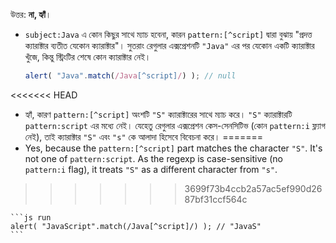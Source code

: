 উত্তর: **না, হ্যাঁ**।

- `subject:Java` এ কোন কিছুর সাথে ম্যাচ হবেনা, কারন `pattern:[^script]` দ্বারা বুঝায় "প্রদত্ত ক্যারাক্টার ব্যতীত যেকোন ক্যারাক্টার"। সুতরাং রেগুলার এক্সপ্রেশনটি `"Java"` এর পর যেকোন একটি ক্যারাক্টার খুঁজে, কিন্তু স্ট্রিংটির শেষে কোন ক্যারাক্টার নেই।

    ```js run
    alert( "Java".match(/Java[^script]/) ); // null
    ```
<<<<<<< HEAD
- হ্যাঁ, কারণ `pattern:[^script]` অংশটি `"S"` ক্যারাক্টারের সাথে ম্যাচ করে। `"S"` ক্যারাক্টারটি `pattern:script` এর মধ্যে নেই। যেহেতু রেগুলার এক্সপ্রেশন কেস-সেনসিটিভ (কোন `pattern:i` ফ্ল্যাগ নেই), তাই ক্যারাক্টার `"S"` এবং `"s"` কে আলাদা হিসেবে বিবেচনা করে।
=======
- Yes, because the `pattern:[^script]` part matches the character `"S"`. It's not one of `pattern:script`. As the regexp is case-sensitive (no `pattern:i` flag), it treats `"S"` as a different character from `"s"`.
>>>>>>> 3699f73b4ccb2a57ac5ef990d2687bf31ccf564c

    ```js run
    alert( "JavaScript".match(/Java[^script]/) ); // "JavaS"
    ```

